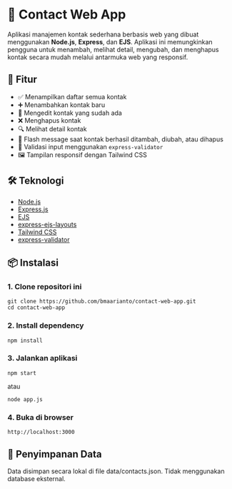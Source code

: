 # 📇 Contact Web App

Aplikasi manajemen kontak sederhana berbasis web yang dibuat menggunakan **Node.js**, **Express**, dan **EJS**. Aplikasi ini memungkinkan pengguna untuk menambah, melihat detail, mengubah, dan menghapus kontak secara mudah melalui antarmuka web yang responsif.

## 🚀 Fitur

- ✅ Menampilkan daftar semua kontak
- ➕ Menambahkan kontak baru
- 📝 Mengedit kontak yang sudah ada
- ❌ Menghapus kontak
- 🔍 Melihat detail kontak
- 🔔 Flash message saat kontak berhasil ditambah, diubah, atau dihapus
- 📄 Validasi input menggunakan `express-validator`
- 🖼️ Tampilan responsif dengan Tailwind CSS

## 🛠️ Teknologi

- [Node.js](https://nodejs.org/)
- [Express.js](https://expressjs.com/)
- [EJS](https://ejs.co/)
- [express-ejs-layouts](https://www.npmjs.com/package/express-ejs-layouts)
- [Tailwind CSS](https://tailwindcss.com/)
- [express-validator](https://express-validator.github.io/)

## 📦 Instalasi

### 1. **Clone repositori ini**

```
git clone https://github.com/bmaarianto/contact-web-app.git
cd contact-web-app
```

### 2. **Install dependency**

```
npm install
```

### 3. **Jalankan aplikasi**

```
npm start
```

atau

```
node app.js
```

### 4. **Buka di browser**

```
http://localhost:3000
```

## 💾 Penyimpanan Data

Data disimpan secara lokal di file data/contacts.json. Tidak menggunakan database eksternal.
